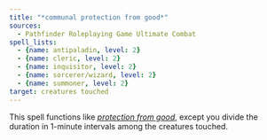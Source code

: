 ```yaml
---
title: "*communal protection from good*"
sources:
  - Pathfinder Roleplaying Game Ultimate Combat
spell_lists:
  - {name: antipaladin, level: 2}
  - {name: cleric, level: 2}
  - {name: inquisitor, level: 2}
  - {name: sorcerer/wizard, level: 2}
  - {name: summoner, level: 2}
target: creatures touched
---
```


This spell functions like [*protection from good*](/spells/protection-from-good/), except you divide the duration in 1-minute intervals among the creatures touched.

